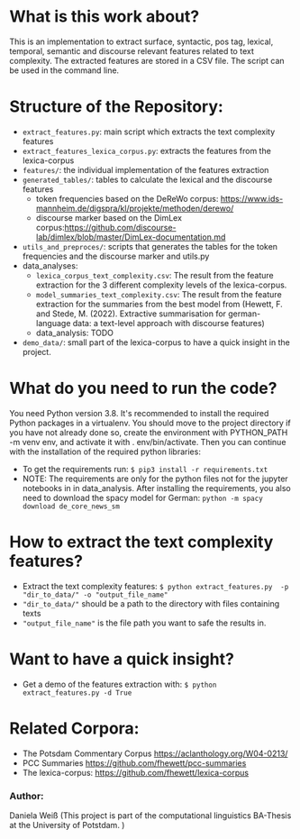 # What is this work about?
This is an implementation to extract surface, syntactic, pos tag, lexical, temporal, semantic and
discourse relevant features related to text complexity. The extracted features are
stored in a CSV file. The script can be used in the command line. 

# Structure of the Repository:
* `extract_features.py`: main script which extracts the text complexity features
* `extract_features_lexica_corpus.py`: extracts the features from the lexica-corpus
* `features/`: the individual implementation of the features extraction
* `generated_tables/`: tables to calculate the lexical and the discourse features
    + token frequencies based on the DeReWo corpus: https://www.ids-mannheim.de/digspra/kl/projekte/methoden/derewo/
    + discourse marker based on the DimLex corpus:https://github.com/discourse-lab/dimlex/blob/master/DimLex-documentation.md
* `utils_and_preproces/`: scripts that generates the tables for the token frequencies and the discourse marker and utils.py
* data_analyses: 
    + `lexica_corpus_text_complexity.csv`: The result from the feature extraction for the 3 different complexity levels of the lexica-corpus.
    + `model_summaries_text_complexity.csv`: The result from the feature extraction for the summaries from the best model from (Hewett, F. and Stede, M. (2022). Extractive summarisation for german-language
data: a text-level approach with discourse features) 
    + data_analysis: TODO
* `demo_data/`: small part of the lexica-corpus to have a quick insight in the project.


# What do you need to run the code?
You need Python version 3.8. It's recommended to install the required Python packages in a virtualenv. 
You should move to the project directory if you have not already done so, create the environment with PYTHON_PATH -m venv env, and activate it with . env/bin/activate. 
Then you can continue with the installation of the required python libraries:
* To get the requirements run:  `$ pip3 install -r requirements.txt` 
* NOTE: The requirements are only for the python files not for the jupyter notebooks in in data_analysis.
After installing the requirements, you also need to download the spacy model for German:
`python -m spacy download de_core_news_sm`

# How to extract the text complexity features?
* Extract the text complexity features: `$ python extract_features.py  -p "dir_to_data/" -o "output_file_name"`
* `"dir_to_data/"` should be a path to the directory with files containing texts
* `"output_file_name"` is the file path you want to safe the results in.

# Want to have a quick insight?
* Get a demo of the features extraction with: `$ python extract_features.py -d True`

# Related Corpora:
* The Potsdam Commentary Corpus https://aclanthology.org/W04-0213/
* PCC Summaries https://github.com/fhewett/pcc-summaries
* The lexica-corpus: https://github.com/fhewett/lexica-corpus

### Author:
Daniela Weiß (This project is part of the computational linguistics BA-Thesis at the University of Potstdam. )